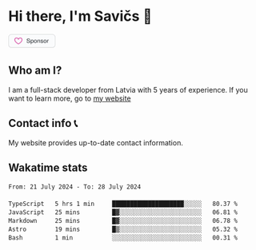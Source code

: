 # Hi there, I'm Savičs 👋

<a href="https://github.com/sponsors/Exerra" title="Sponsor Exerra"><img src="/assets/sponsor.svg?sanitize=true" width="94" height="28" aria-hidden="true"></a>
    
## Who am I?
I am a full-stack developer from Latvia with 5 years of experience. If you want to learn more, go to [my website](https://exerra.xyz)

## Contact info 📞
My website provides up-to-date contact information.

## Wakatime stats

<!--
<a href="https://status.exerra.xyz" id="freshstatus-badge-root"
  data-banner-style="compact">
  <img src="https://public-api.freshstatus.io/v1/public/badge.svg/?badge=0b9b52df-6e1d-4d16-b836-5595b35bcef8" />
    </a>
-->

<!--START_SECTION:waka-->

```txt
From: 21 July 2024 - To: 28 July 2024

TypeScript   5 hrs 1 min     ████████████████████░░░░░   80.37 %
JavaScript   25 mins         █▓░░░░░░░░░░░░░░░░░░░░░░░   06.81 %
Markdown     25 mins         █▓░░░░░░░░░░░░░░░░░░░░░░░   06.78 %
Astro        19 mins         █▒░░░░░░░░░░░░░░░░░░░░░░░   05.32 %
Bash         1 min           ░░░░░░░░░░░░░░░░░░░░░░░░░   00.31 %
```

<!--END_SECTION:waka-->
    
<!--
![Exerra's Github profile statistics](https://github.stats.exerra.xyz/api?username=Exerra&show_icons=true&theme=buefy&include_all_commits=true&count_private=true)
![Exerra's language statistics](https://github.stats.exerra.xyz/api/top-langs/?username=Exerra&layout=compact)
-->

